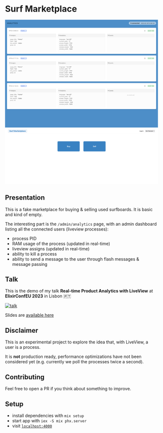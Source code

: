 # Surf Marketplace

<p align="center">
  <img src="priv/static/images/screenshot_admin_analytics.png" alt="surf marketplace screenshot admin analytics" />
  <img src="priv/static/images/screenshot_home_page.png" alt="surf marketplace screenshot home page" />
</p>

## Presentation

This is a fake marketplace for buying & selling used surfboards. It is basic and kind of empty.

The interesting part is the `/admin/analytics` page, with an admin dashboard listing all the connected users (liveview processes):

- process PID
- RAM usage of the process (updated in real-time)
- liveview assigns (updated in real-time)
- ability to kill a process
- ability to send a message to the user through flash messages & message passing

## Talk

This is the demo of my talk **Real-time Product Analytics with LiveView** at **ElixirConfEU 2023** in Lisbon 🇵🇹

[![talk](https://img.youtube.com/vi/N9KZmMiGc5g/0.jpg)](https://www.youtube.com/watch?v=T_ET9_BGs1M)

Slides are [available here](https://slides.com/basilenouvellet/palette/fullscreen)

## Disclaimer

This is an experimental project to explore the idea that, with LiveView, a user is a process.

It is **not** production ready, performance optimizations have not been considered yet (e.g. currently we poll the processes twice a second).

## Contributing

Feel free to open a PR if you think about something to improve.

## Setup

- install dependencies with `mix setup`
- start app with `iex -S mix phx.server`
- visit [`localhost:4000`](http://localhost:4000)
